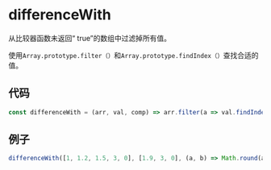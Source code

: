 # differenceWith

从比较器函数未返回“ true”的数组中过滤掉所有值。

使用`Array.prototype.filter（）`和`Array.prototype.findIndex（）`查找合适的值。

## 代码

```js
const differenceWith = (arr, val, comp) => arr.filter(a => val.findIndex(b => comp(a, b)) === -1);
```

## 例子

```js
differenceWith([1, 1.2, 1.5, 3, 0], [1.9, 3, 0], (a, b) => Math.round(a) === Math.round(b)); // [1, 1.2]
```
